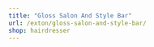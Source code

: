 ```yaml
---
title: "Gloss Salon And Style Bar"
url: /exton/gloss-salon-and-style-bar/
shop: hairdresser
---
```

